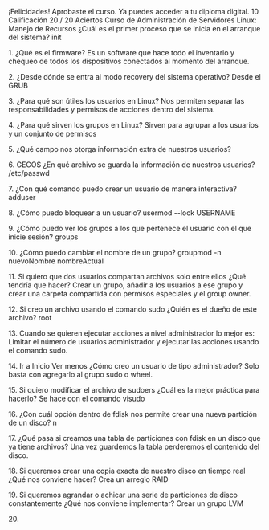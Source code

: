 ¡Felicidades!
Aprobaste el curso. Ya puedes acceder a tu diploma digital.
10
Calificación
20 / 20
Aciertos
Curso de Administración de Servidores Linux: Manejo de Recursos
¿Cuál es el primer proceso que se inicia en el arranque del sistema?
init

1\.
¿Qué es el firmware?
Es un software que hace todo el inventario y chequeo de todos los dispositivos
conectados al momento del arranque.

2\.
¿Desde dónde se entra al modo recovery del sistema operativo?
Desde el GRUB

3\.
¿Para qué son útiles los usuarios en Linux?
Nos permiten separar las responsabilidades y permisos de acciones dentro del
sistema.

4\.
¿Para qué sirven los grupos en Linux?
Sirven para agrupar a los usuarios y un conjunto de permisos

5\.
¿Qué campo nos otorga información extra de nuestros usuarios?

6\.
GECOS
¿En qué archivo se guarda la información de nuestros usuarios?
/etc/passwd

7\.
¿Con qué comando puedo crear un usuario de manera interactiva?
adduser

8\.
¿Cómo puedo bloquear a un usuario?
usermod \-\-lock USERNAME

9\.
¿Cómo puedo ver los grupos a los que pertenece el usuario con el que inicie sesión?
groups

10\.
¿Cómo puedo cambiar el nombre de un grupo?
groupmod \-n nuevoNombre nombreActual

11\.
Si quiero que dos usuarios compartan archivos solo entre ellos ¿Qué tendría que hacer?
Crear un grupo, añadir a los usuarios a ese grupo y crear una carpeta compartida
con permisos especiales y el group owner.

12\.
Si creo un archivo usando el comando sudo ¿Quién es el dueño de este archivo?
root

13\.
Cuando se quieren ejecutar acciones a nivel administrador lo mejor es:
Limitar el número de usuarios administrador y ejecutar las acciones usando el
comando sudo.

14\.
Ir a Inicio
Ver menos
¿Cómo creo un usuario de tipo administrador?
Solo basta con agregarlo al grupo sudo o wheel.

15\.
Si quiero modificar el archivo de sudoers ¿Cuál es la mejor práctica para hacerlo?
Se hace con el comando visudo

16\.
¿Con cuál opción dentro de fdisk nos permite crear una nueva partición de un disco?
n

17\.
¿Qué pasa si creamos una tabla de particiones con fdisk en un disco que ya tiene archivos?
Una vez guardemos la tabla perderemos el contenido del disco.

18\.
Si queremos crear una copia exacta de nuestro disco en tiempo real ¿Qué nos conviene hacer?
Crea un arreglo RAID

19\.
Si queremos agrandar o achicar una serie de particiones de disco constantemente ¿Qué nos
conviene implementar?
Crear un grupo LVM

20\.

